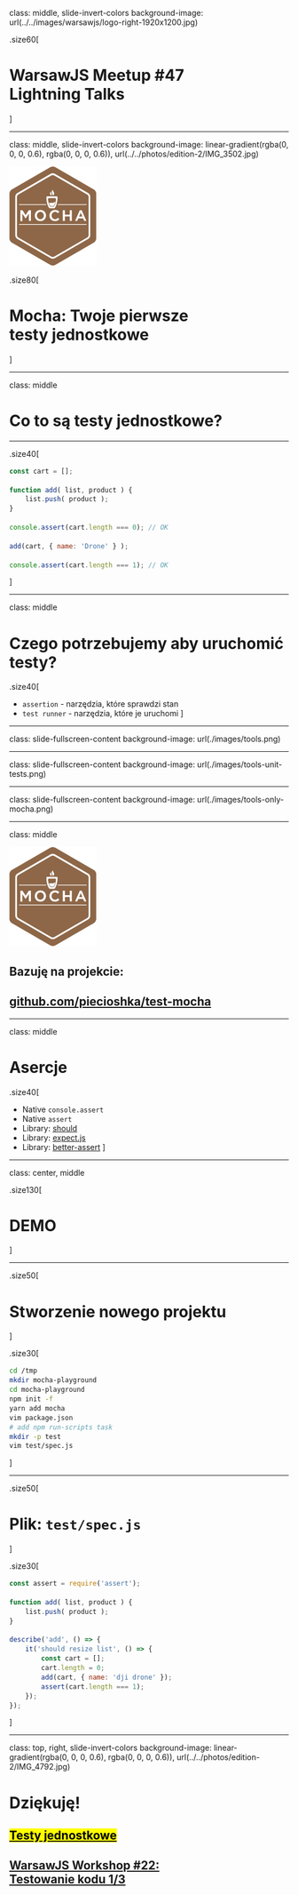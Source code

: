 class: middle, slide-invert-colors
background-image: url(../../images/warsawjs/logo-right-1920x1200.jpg)

.size60[
# WarsawJS Meetup #47 <br/><span class="slim">Lightning Talks</span>
]

---

class: middle, slide-invert-colors
background-image: linear-gradient(rgba(0, 0, 0, 0.6), rgba(0, 0, 0, 0.6)), url(../../photos/edition-2/IMG_3502.jpg)

![](./images/logo-mocha.png)

.size80[
# <span class="slim">Mocha</span>: Twoje pierwsze<br/>testy jednostkowe
]

---

class: middle

# Co to są <span class="slim">testy jednostkowe</span>?

---

.size40[
```js
const cart = [];

function add( list, product ) {
    list.push( product );
}

console.assert(cart.length === 0); // OK

add(cart, { name: 'Drone' } );

console.assert(cart.length === 1); // OK
```
]

---

class: middle

# Czego potrzebujemy aby uruchomić testy?

.size40[
* `assertion` - narzędzia, które sprawdzi stan
* `test runner` - narzędzia, które je uruchomi
]

---

class: slide-fullscreen-content
background-image: url(./images/tools.png)

---

class: slide-fullscreen-content
background-image: url(./images/tools-unit-tests.png)

---

class: slide-fullscreen-content
background-image: url(./images/tools-only-mocha.png)

---

class: middle

![](./images/logo-mocha.png)

## Bazuję na projekcie:
## [github.com/piecioshka/test-mocha](https://github.com/piecioshka/test-mocha)

---

class: middle

# Asercje

.size40[
* Native `console.assert`
* Native `assert`
* Library: [should](http://npmjs.com/package/should)
* Library: [expect.js](http://npmjs.com/package/expect.js)
* Library: [better-assert](https://www.npmjs.com/package/better-assert)
]

---

class: center, middle

.size130[
# DEMO
]

---

.size50[
# Stworzenie nowego projektu
]

.size30[
```bash
cd /tmp
mkdir mocha-playground
cd mocha-playground
npm init -f
yarn add mocha
vim package.json
# add npm run-scripts task
mkdir -p test
vim test/spec.js
```
]

---

.size50[
# Plik: `test/spec.js`
]

.size30[
```js
const assert = require('assert');

function add( list, product ) {
    list.push( product );
}

describe('add', () => {
    it('should resize list', () => {
        const cart = [];
        cart.length = 0;
        add(cart, { name: 'dji drone' });
        assert(cart.length === 1);
    });
});
```
]

---

class: top, right, slide-invert-colors
background-image: linear-gradient(rgba(0, 0, 0, 0.6), rgba(0, 0, 0, 0.6)), url(../../photos/edition-2/IMG_4792.jpg)

# Dziękuję!

## [<mark>Testy jednostkowe</mark>](https://www.facebook.com/events/202711777098053/)
## [WarsawJS Workshop #22:<br/>Testowanie kodu 1/3](https://www.facebook.com/events/202711777098053/)

